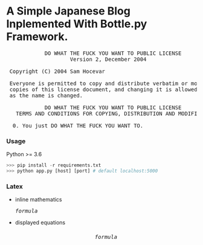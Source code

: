 # A Simple Japanese Blog Inplemented With Bottle.py Framework.

<pre>
            DO WHAT THE FUCK YOU WANT TO PUBLIC LICENSE
                    Version 2, December 2004

 Copyright (C) 2004 Sam Hocevar <sam@hocevar.net>

 Everyone is permitted to copy and distribute verbatim or modified
 copies of this license document, and changing it is allowed as long
 as the name is changed.

            DO WHAT THE FUCK YOU WANT TO PUBLIC LICENSE
   TERMS AND CONDITIONS FOR COPYING, DISTRIBUTION AND MODIFICATION

  0. You just DO WHAT THE FUCK YOU WANT TO.
</pre>

### Usage
Python >= 3.6

```python
>>> pip install -r requirements.txt
>>> python app.py [host] [port] # default localhost:5000
```

### Latex
* inline mathematics <pre>$formula$</pre>
* displayed equations <pre>$$formula$$</pre>

